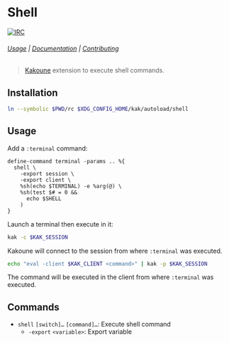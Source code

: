 # Shell

[![IRC][IRC Badge]][IRC]

###### [Usage](#usage) | [Documentation](#commands) | [Contributing](CONTRIBUTING)

> [Kakoune] extension to execute shell commands.

## Installation

``` sh
ln --symbolic $PWD/rc $XDG_CONFIG_HOME/kak/autoload/shell
```

## Usage

Add a `:terminal` command:

``` kak
define-command terminal -params .. %{
  shell \
    -export session \
    -export client \
    %sh(echo $TERMINAL) -e %arg(@) \
    %sh(test $# = 0 &&
      echo $SHELL
    )
}
```

Launch a terminal then execute in it:

``` sh
kak -c $KAK_SESSION
```

Kakoune will connect to the session from where `:terminal` was executed.

``` sh
echo "eval -client $KAK_CLIENT <command>" | kak -p $KAK_SESSION
```

The command will be executed in the client from where `:terminal` was executed.

## Commands

- `shell` `[switch]…` `[command]…`: Execute shell command
  - `-export` `<variable>`: Export variable

[Kakoune]: http://kakoune.org
[IRC]: https://webchat.freenode.net?channels=kakoune
[IRC Badge]: https://img.shields.io/badge/IRC-%23kakoune-blue.svg
